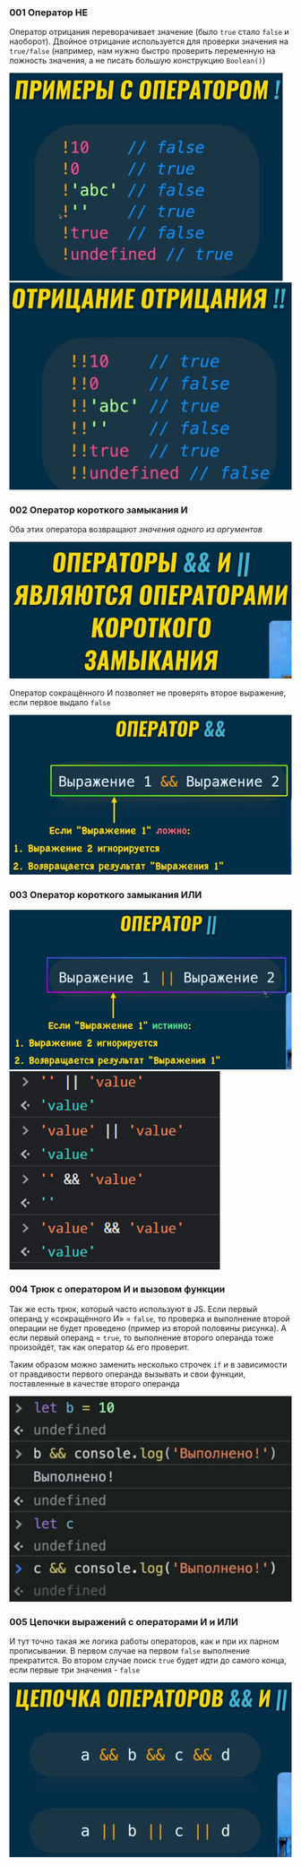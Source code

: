 ### 001 Оператор НЕ

Оператор отрицания переворачивает значение (было `true` стало `false` и наоборот). Двойное отрицание используется для проверки значения на `true/false` (например, нам нужно быстро проверить переменную на ложность значения, а не писать большую конструкцию `Boolean()`)

![](_png/c66c5b984359f773e863723c0fed20a4.png)![](_png/f7a609c6cdd99ffd02edaeeb76317078.png)

### 002 Оператор короткого замыкания И

Оба этих оператора возвращают _значения одного из аргументов_

![](_png/d22ec527f80d42bd8092d3f6d0e6ca2e.png)

Оператор сокращённого И позволяет не проверять второе выражение, если первое выдало `false`

![](_png/fd4d870e72459c18db9b76579be6070c.png)

### 003 Оператор короткого замыкания ИЛИ

![](_png/9ad24b88221798145d8b69b38acdb00e.png)![](_png/c093cd99e5ac28e0a2a5c403670f43ca.png)

### 004 Трюк с оператором И и вызовом функции

Так же есть трюк, который часто используют в JS. Если первый операнд у «сокращённого И» = `false`, то проверка и выполнение второй операции не будет проведено (пример из второй половины рисунка). А если первый операнд = `true`, то выполнение второго операнда тоже произойдёт, так как оператор `&&` его проверит.

Таким образом можно заменить несколько строчек `if` и в зависимости от правдивости первого операнда вызывать и свои функции, поставленные в качестве второго операнда

![](_png/5f224882631ca76e54cfca2523666d4b.png)

### 005 Цепочки выражений с операторами И и ИЛИ

И тут точно такая же логика работы операторов, как и при их парном прописывании. В первом случае на первом `false` выполнение прекратится. Во втором случае поиск `true` будет идти до самого конца, если первые три значения - `false`

![](_png/767d15e1bb52b82e7a5820dd80e3970e.png)